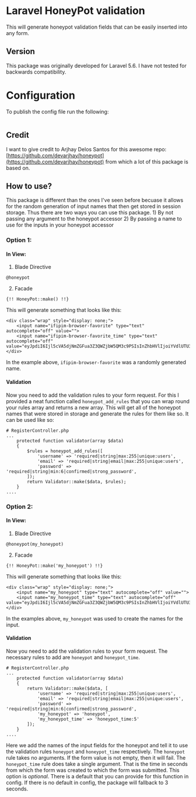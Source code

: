 # Laravel HoneyPot validation

This will generate honeypot validation fields that can be easily inserted into any form.

## Version
This package was originally developed for Laravel 5.6. I have not tested for backwards compatibility.

# Configuration
To publish the config file run the following:
```

```
## Credit
I want to give credit to Arjhay Delos Santos <devarjhay> for this awesome repo: [https://github.com/devarjhay/honeypot](https://github.com/devarjhay/honeypot) from which a lot of this package is based on.

## How to use?

This package is different than the ones I've seen before becuase it allows for the random generation of input names that then get stored in session storage. Thus there are two ways you can use this package.
    1) By not passing any argument to the honeypot accessor
    2) By passing a name to use for the inputs in your honeypot accessor

### Option 1:
#### In View:

1) Blade Directive
```
@honeypot
```

2) Facade
```
{!! HoneyPot::make() !!}
```

This will generate something that looks like this:
```
<div class="wrap" style="display: none;">
    <input name="ifipim-browser-favorite" type="text" autocomplete="off" value="">
    <input name="ifipim-browser-favorite_time" type="text" autocomplete="off" value="eyJpdiI6Ijl5cVA5djNmZGFua3Z3QWZjbW5QM3c9PSIsInZhbHVlIjoiYVdlUTU3VllYVkpxU0J0OG9pMFZIZz09IiwibWFjIjoiYmM0Mzc5NGQ4ZmIzMWZhYTY4MDc5MWMyMzQwMjliZGMyMTUxZTdiYWFlODg5YTQ1ZTAxZTZlMzY4NmZiOWZiNSJ9">
</div>
```
In the example above, `ifipim-browser-favorite` was a randomly generated name.

#### Validation
Now you need to add the validation rules to your form request. For this I provided a neat function called `honeypot_add_rules` that you can wrap round your rules array and returns a new array. This will get all of the honeypot names that were stored in storage and generate the rules for them like so. It can be used like so:

```
# RegisterController.php
...
    protected function validator(array $data)
    {
        $rules = honeypot_add_rules([
            'username' => 'required|string|max:255|unique:users',
            'email' => 'required|string|email|max:255|unique:users',
            'password' => 'required|string|min:6|confirmed|strong_password',
        ]);
        return Validator::make($data, $rules);
    }
....
```

### Option 2:
#### In View:
1) Blade Directive
```
@honeypot(my_honeypot)
```

2) Facade
```
{!! HoneyPot::make('my_honeypot') !!}
```

This will generate something that looks like this:
```
<div class="wrap" style="display: none;">
    <input name="my_honeypot" type="text" autocomplete="off" value="">
    <input name="my_honeypot_time" type="text" autocomplete="off" value="eyJpdiI6Ijl5cVA5djNmZGFua3Z3QWZjbW5QM3c9PSIsInZhbHVlIjoiYVdlUTU3VllYVkpxU0J0OG9pMFZIZz09IiwibWFjIjoiYmM0Mzc5NGQ4ZmIzMWZhYTY4MDc5MWMyMzQwMjliZGMyMTUxZTdiYWFlODg5YTQ1ZTAxZTZlMzY4NmZiOWZiNSJ9">
</div>
```
In the examples above, `my_honeypot` was used to create the names for the input.

#### Validation
Now you need to add the validation rules to your form request. The necessary rules to add are `honeypot` and `honeypot_time`.

```
# RegisterController.php
...
    protected function validator(array $data)
    {
        return Validator::make($data, [
            'username' => 'required|string|max:255|unique:users',
            'email' => 'required|string|email|max:255|unique:users',
            'password' => 'required|string|min:6|confirmed|strong_password',
            'my_honeypot' => 'honeypot',
            'my_honeypot_time' => 'honeypot_time:5'
        ]);
    }
....
```

Here we add the names of the input fields for the honeypot and tell it to use the validation rules `honeypot` and `honeypot_time` respectively. The `honeypot` rule takes no arguments. If the form value is not empty, then it will fail. The `honeypot_time` rule does take a single argument. That is the time in seconds from which the form was created to which the form was submitted. This option is *optional*. There is a default that you can provide for this function in config. If there is no default in config, the package will fallback to 3 seconds.

